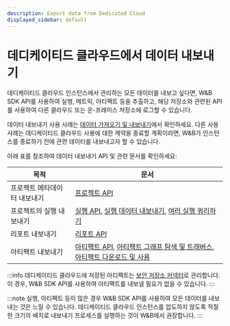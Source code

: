 ```yaml
---
description: Export data from Dedicated Cloud
displayed_sidebar: default
---
```


# 데디케이티드 클라우드에서 데이터 내보내기

데디케이티드 클라우드 인스턴스에서 관리하는 모든 데이터를 내보고 싶다면, W&B SDK API를 사용하여 실행, 메트릭, 아티팩트 등을 추출하고, 해당 저장소와 관련된 API를 사용하여 다른 클라우드 또는 온-프레미스 저장소에 로그할 수 있습니다.

데이터 내보내기 사용 사례는 [데이터 가져오기 및 내보내기](../track/public-api-guide#export-data)에서 확인하세요. 다른 사용 사례는 데디케이티드 클라우드 사용에 대한 계약을 종료할 계획이라면, W&B가 인스턴스를 종료하기 전에 관련 데이터를 내보내고자 할 수 있습니다.

아래 표를 참조하여 데이터 내보내기 API 및 관련 문서를 확인하세요:

| 목적 | 문서 |
|---------|---------------|
| 프로젝트 메타데이터 내보내기 | [프로젝트 API](../../ref/python/public-api/api#projects) |
| 프로젝트의 실행 내보내기 | [실행 API](../../ref/python/public-api/api#runs), [실행 데이터 내보내기](../track/public-api-guide#export-run-data), [여러 실행 쿼리하기](../track/public-api-guide#querying-multiple-runs) |
| 리포트 내보내기 | [리포트 API](../../ref/python/public-api/api#reports) |
| 아티팩트 내보내기 | [아티팩트 API](../../ref/python/public-api/api#artifact), [아티팩트 그래프 탐색 및 트래버스](../artifacts/explore-and-traverse-an-artifact-graph#traverse-an-artifact-programmatically), [아티팩트 다운로드 및 사용](../artifacts/download-and-use-an-artifact#download-and-use-an-artifact-stored-on-wb) |

:::info
데디케이티드 클라우드에 저장된 아티팩트는 [보안 저장소 커넥터](./secure-storage-connector)로 관리합니다. 이 경우, W&B SDK API를 사용하여 아티팩트를 내보낼 필요가 없을 수 있습니다.
:::

:::note
실행, 아티팩트 등이 많은 경우 W&B SDK API를 사용하여 모든 데이터를 내보내는 것은 느릴 수 있습니다. 데디케이티드 클라우드 인스턴스를 압도하지 않도록 적절한 크기의 배치로 내보내기 프로세스를 실행하는 것이 W&B에서 권장합니다.
:::